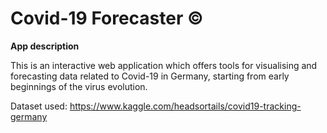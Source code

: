 # Covid-19 Forecaster ©

**App description**

This is an interactive web application which offers tools for visualising and forecasting data related to Covid-19 in Germany, starting from early beginnings of the virus evolution.

Dataset used: 
https://www.kaggle.com/headsortails/covid19-tracking-germany
